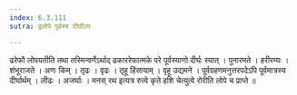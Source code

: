 ```yaml
---
index: 6.3.111
sutra: ढ्रलोपे पूर्वस्य दीर्घोऽणः

---
```

 ढरेफौ लोपयतीति तथा तस्मिन्वर्णेऽर्थाद् ढकाररेफात्मके परे पूर्वस्याणो दीर्घः स्यात् । पुनारमते । हरीरम्यः । शंभूराजते । अणः किम् । तृढः । वृढः । तृहू हिंसायाम् । वृहू उद्यमने । पूर्वग्रहणमनुत्तरपदेऽपि पूर्वमात्रस्य दीर्घार्थम् । लीढः । अजर्घाः । मनस् रथ इत्यत्र रुत्वे कृते हशि चेत्युत्वे रोरीति लोपे च प्राप्ते ॥